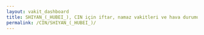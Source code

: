 ```yaml
---
layout: vakit_dashboard
title: SHIYAN_(_HUBEI_), CIN için iftar, namaz vakitleri ve hava durumu - ilçe/eyalet seç
permalink: /CIN/SHIYAN_(_HUBEI_)/
---
```


<script type="text/javascript">
  var GLOBAL_COUNTRY = 'CIN';
  var GLOBAL_CITY = 'SHIYAN_(_HUBEI_)';
  var GLOBAL_STATE = '';
  var lat = 72;
  var lon = 21;
</script>
